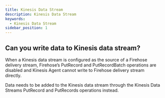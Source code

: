 ```yaml
---
title: Kinesis Data Stream
description: Kinesis Data Stream
keywords:
  - Kinesis Data Stream
sidebar_position: 1
---
```



## Can you write data to Kinesis data stream?

When a Kinesis data stream is configured as the source of a Firehose delivery stream, Firehose’s PutRecord and PutRecordBatch operations are disabled and Kinesis Agent cannot write to Firehose delivery stream directly. 

Data needs to be added to the Kinesis data stream through the Kinesis Data Streams PutRecord and PutRecords operations instead. 